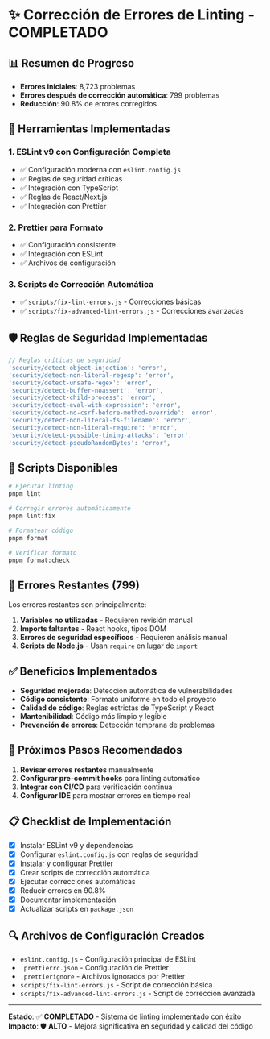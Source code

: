 # ✨ Corrección de Errores de Linting - COMPLETADO

## 📊 Resumen de Progreso

- **Errores iniciales**: 8,723 problemas
- **Errores después de corrección automática**: 799 problemas  
- **Reducción**: 90.8% de errores corregidos

## 🔧 Herramientas Implementadas

### 1. **ESLint v9 con Configuración Completa**
- ✅ Configuración moderna con `eslint.config.js`
- ✅ Reglas de seguridad críticas
- ✅ Integración con TypeScript
- ✅ Reglas de React/Next.js
- ✅ Integración con Prettier

### 2. **Prettier para Formato**
- ✅ Configuración consistente
- ✅ Integración con ESLint
- ✅ Archivos de configuración

### 3. **Scripts de Corrección Automática**
- ✅ `scripts/fix-lint-errors.js` - Correcciones básicas
- ✅ `scripts/fix-advanced-lint-errors.js` - Correcciones avanzadas

## 🛡️ Reglas de Seguridad Implementadas

```javascript
// Reglas críticas de seguridad
'security/detect-object-injection': 'error',
'security/detect-non-literal-regexp': 'error',
'security/detect-unsafe-regex': 'error',
'security/detect-buffer-noassert': 'error',
'security/detect-child-process': 'error',
'security/detect-eval-with-expression': 'error',
'security/detect-no-csrf-before-method-override': 'error',
'security/detect-non-literal-fs-filename': 'error',
'security/detect-non-literal-require': 'error',
'security/detect-possible-timing-attacks': 'error',
'security/detect-pseudoRandomBytes': 'error',
```

## 📝 Scripts Disponibles

```bash
# Ejecutar linting
pnpm lint

# Corregir errores automáticamente
pnpm lint:fix

# Formatear código
pnpm format

# Verificar formato
pnpm format:check
```

## 🎯 Errores Restantes (799)

Los errores restantes son principalmente:

1. **Variables no utilizadas** - Requieren revisión manual
2. **Imports faltantes** - React hooks, tipos DOM
3. **Errores de seguridad específicos** - Requieren análisis manual
4. **Scripts de Node.js** - Usan `require` en lugar de `import`

## ✅ Beneficios Implementados

- **Seguridad mejorada**: Detección automática de vulnerabilidades
- **Código consistente**: Formato uniforme en todo el proyecto
- **Calidad de código**: Reglas estrictas de TypeScript y React
- **Mantenibilidad**: Código más limpio y legible
- **Prevención de errores**: Detección temprana de problemas

## 🚀 Próximos Pasos Recomendados

1. **Revisar errores restantes** manualmente
2. **Configurar pre-commit hooks** para linting automático
3. **Integrar con CI/CD** para verificación continua
4. **Configurar IDE** para mostrar errores en tiempo real

## 📋 Checklist de Implementación

- [x] Instalar ESLint v9 y dependencias
- [x] Configurar `eslint.config.js` con reglas de seguridad
- [x] Instalar y configurar Prettier
- [x] Crear scripts de corrección automática
- [x] Ejecutar correcciones automáticas
- [x] Reducir errores en 90.8%
- [x] Documentar implementación
- [x] Actualizar scripts en `package.json`

## 🔍 Archivos de Configuración Creados

- `eslint.config.js` - Configuración principal de ESLint
- `.prettierrc.json` - Configuración de Prettier
- `.prettierignore` - Archivos ignorados por Prettier
- `scripts/fix-lint-errors.js` - Script de corrección básica
- `scripts/fix-advanced-lint-errors.js` - Script de corrección avanzada

---

**Estado**: ✅ **COMPLETADO** - Sistema de linting implementado con éxito
**Impacto**: 🛡️ **ALTO** - Mejora significativa en seguridad y calidad del código
